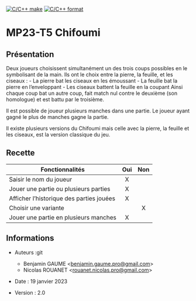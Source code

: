[![C/C++ make](https://github.com/btssn-lasalle84/MP23-T5/actions/workflows/c-cpp.yml/badge.svg?branch=develop)](https://github.com/btssn-lasalle84/MP23-T5/actions/workflows/c-cpp.yml) [![C/C++ format](https://github.com/btssn-lasalle84/MP23-T5/actions/workflows/cppformat.yml/badge.svg?branch=develop)](https://github.com/btssn-lasalle84/MP23-T5/actions/workflows/cppformat.yml)

# MP23-T5 Chifoumi

## Présentation

Deux joueurs choisissent simultanément un des trois coups possibles en le symbolisant de la main. Ils ont le choix entre la pierre, la feuille, et les ciseaux :
    - La pierre bat les ciseaux en les émoussant
    - La feuille bat la pierre en l’enveloppant
    - Les ciseaux battent la feuille en la coupant
Ainsi chaque coup bat un autre coup, fait match nul contre le deuxième (son homologue) et est battu par le troisième.

Il est possible de joueur plusieurs manches dans une partie. Le joueur ayant gagné le plus de manches gagne la partie.

Il existe plusieurs versions du Chifoumi mais celle avec la pierre, la feuille et les ciseaux, est la version classique du jeu.

## Recette

|Fonctionnalités                          |Oui|Non|
|-----------------------------------------|:-:|:-:|
|Saisir le nom du joueur                  | X |   |
|Jouer une partie ou plusieurs parties    | X |   |
|Afficher l’historique des parties jouées | X |   |
|Choisir une variante                     |   | X |
|Jouer une partie en plusieurs manches    | X |   |

## Informations

- Auteurs :git 
  - Benjamin GAUME      <<benjamin.gaume.pro@gmail.com>>
  - Nicolas ROUANET     <<rouanet.nicolas.pro@gmail.com>>

- Date : 19 janvier 2023

- Version : 2.0
